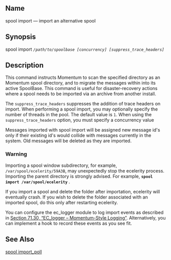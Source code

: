 <a name="console_commands.spool_import"></a>
## Name

spool import — import an alternative spool

## Synopsis

spool import *`/path/to/spoolbase [concurrency] [suppress_trace_headers]`* 

<a name="idp12936112"></a>
## Description

This command instructs Momentum to scan the specified directory as an Momentum spool directory, and to migrate the messages within into its active SpoolBase. This command is useful for disaster-recovery actions where a spool needs to be imported via an archive from another install.

The `suppress_trace_headers` suppresses the addition of trace headers on import. When performing a spool import, you may optionally specify the number of threads in the pool. The default value is `1`. When using the `suppress_trace_headers` option, you must specify a concurrency value

Messages imported with spool import will be assigned new message id's only if their existing id's would collide with messages currently in the system. Old messages will be deleted as they are imported.

### Warning

Importing a spool window subdirectory, for example, `/var/spool/ecelerity/59A3B`, may unexpectedly stop the ecelerity process. Importing the parent directory is strongly advised. For example, **`spool import /var/spool/ecelerity`**                             .

If you import a spool and delete the folder after importation, ecelerity will eventually crash. If you wish to delete the folder associated with an imported spool, do this only after restarting ecelerity.

You can configure the ec_logger module to log import events as described in [Section 71.30, “EC_logger – Momentum-Style Logging”](modules.ec_logger "71.30. EC_logger – Momentum-Style Logging"). Alternatively, you can implement a hook to record these events as you see fit.

<a name="idp12945232"></a>
## See Also

[spool import_poll](console_commands.spool_import_poll "spool import_poll")
